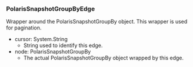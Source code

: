 ### PolarisSnapshotGroupByEdge
Wrapper around the PolarisSnapshotGroupBy object. This wrapper is used for pagination.

- cursor: System.String
  - String used to identify this edge.
- node: PolarisSnapshotGroupBy
  - The actual PolarisSnapshotGroupBy object wrapped by this edge.
